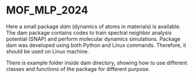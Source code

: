 # MOF_MLP_2024
Here a small package <i>dam</i> (dynamics of atoms in materials) is available. The dam package contains codes to train spectral neighbor analysis potential (SNAP) and perform molecular dynamics simulations. Package dam was developed using both Python and Linux commands. Therefore, it should be used on Linux machine.  

There is example folder inside dam directory, showing how to use different classes and functions of the package for different purpose.
